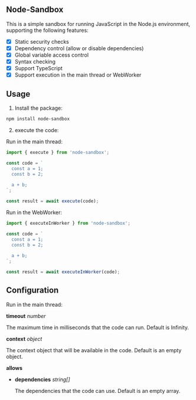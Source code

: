 ## Node-Sandbox

This is a simple sandbox for running JavaScript in the Node.js environment, supporting the following features:

- [x] Static security checks
- [x] Dependency control (allow or disable dependencies)
- [x] Global variable access control
- [x] Syntax checking
- [x] Support TypeScript
- [x] Support execution in the main thread or WebWorker
  
## Usage

1. Install the package:

```bash
npm install node-sandbox
```

2. execute the code:

Run in the main thread:

```javascript
import { execute } from 'node-sandbox';

const code = `
  const a = 1;
  const b = 2;
  
  a + b;
`;

const result = await execute(code);
```

Run in the WebWorker:

```javascript
import { executeInWorker } from 'node-sandbox';

const code = `
  const a = 1;
  const b = 2;
  
  a + b;
`;

const result = await executeInWorker(code);
```

## Configuration

Run in the main thread:

**timeout** _number_

The maximum time in milliseconds that the code can run. Default is Infinity.

**context** _object_

The context object that will be available in the code. Default is an empty object.

**allows** 

* **dependencies** _string[]_

  The dependencies that the code can use. Default is an empty array.

